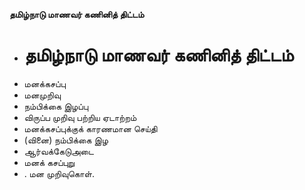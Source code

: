 **தமிழ்நாடு மாணவர் கணினித் திட்டம்**
- # தமிழ்நாடு மாணவர் கணினித் திட்டம்
- மனக்கசப்பு
- மனமுறிவு
- நம்பிக்கை இழப்பு
- விருப்ப முறிவு பற்றிய ஏடாற்றம்
- மனக்கசப்புக்குக் காரணமான செய்தி
- (வினை) நம்பிக்கை இழ
- ஆர்வக்கேடுஅடை
- மனக் கசப்புறு
- . மன முறிவுகொள்.

